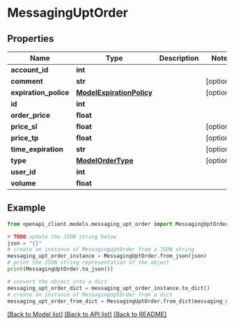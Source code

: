 # MessagingUptOrder


## Properties

Name | Type | Description | Notes
------------ | ------------- | ------------- | -------------
**account_id** | **int** |  | 
**comment** | **str** |  | [optional] 
**expiration_police** | [**ModelExpirationPolicy**](ModelExpirationPolicy.md) |  | [optional] 
**id** | **int** |  | 
**order_price** | **float** |  | 
**price_sl** | **float** |  | [optional] 
**price_tp** | **float** |  | [optional] 
**time_expiration** | **str** |  | [optional] 
**type** | [**ModelOrderType**](ModelOrderType.md) |  | [optional] 
**user_id** | **int** |  | 
**volume** | **float** |  | 

## Example

```python
from openapi_client.models.messaging_upt_order import MessagingUptOrder

# TODO update the JSON string below
json = "{}"
# create an instance of MessagingUptOrder from a JSON string
messaging_upt_order_instance = MessagingUptOrder.from_json(json)
# print the JSON string representation of the object
print(MessagingUptOrder.to_json())

# convert the object into a dict
messaging_upt_order_dict = messaging_upt_order_instance.to_dict()
# create an instance of MessagingUptOrder from a dict
messaging_upt_order_from_dict = MessagingUptOrder.from_dict(messaging_upt_order_dict)
```
[[Back to Model list]](../README.md#documentation-for-models) [[Back to API list]](../README.md#documentation-for-api-endpoints) [[Back to README]](../README.md)


